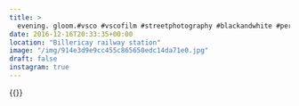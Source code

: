 ```yaml
---
title: >
  evening. gloom.#vsco #vscofilm #streetphotography #blackandwhite #perspective
date: 2016-12-16T20:33:35+00:00
location: "Billericay railway station"
image: "/img/914e3d9e9cc455c865650edc14da71e0.jpg"
draft: false
instagram: true
---
```


{{<photo src="/img/914e3d9e9cc455c865650edc14da71e0.jpg">}}
